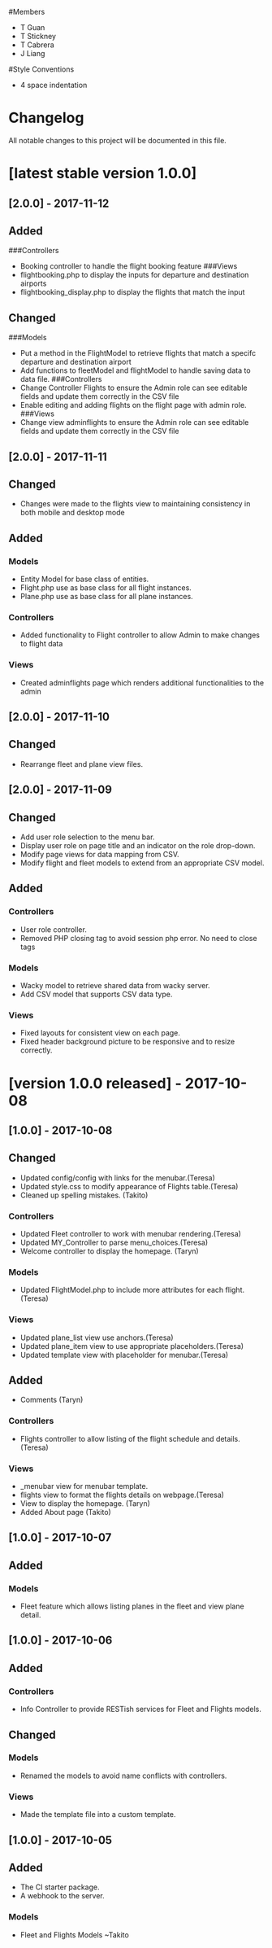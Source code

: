 #Members
- T Guan
- T Stickney
- T Cabrera
- J Liang

#Style Conventions
- 4 space indentation


# Changelog
All notable changes to this project will be documented in this file.

# [latest stable version 1.0.0]


## [2.0.0] - 2017-11-12
## Added 
###Controllers
 - Booking controller to handle the flight booking feature
###Views
 - flightbooking.php to display the inputs for departure and destination airports
 - flightbooking_display.php to display the flights that match the input
## Changed
###Models 
 - Put a method in the FlightModel to retrieve flights that match a specifc
   departure and destination airport
 - Add functions to fleetModel and flightModel to handle saving data to data file.
###Controllers
 - Change Controller Flights to ensure the Admin role can see editable fields and update them correctly in the CSV file 
 - Enable editing and adding flights on the flight page with admin role.
###Views
 - Change view adminflights to ensure the Admin role can see editable fields and update them correctly in the CSV file

## [2.0.0] - 2017-11-11
## Changed
 - Changes were made to the flights view to maintaining consistency in both mobile and desktop mode

## Added
### Models
 - Entity Model for base class of entities.
 - Flight.php use as base class for all flight instances.
 - Plane.php use as base class for all plane instances.
### Controllers
 - Added functionality to Flight controller to allow Admin to make changes to flight data
 
### Views
 - Created adminflights page which renders additional functionalities to the admin

## [2.0.0] - 2017-11-10
## Changed
 - Rearrange fleet and plane view files.

## [2.0.0] - 2017-11-09
## Changed
 - Add user role selection to the menu bar.
 - Display user role on page title and an indicator on the role drop-down.
 - Modify page views for data mapping from CSV.
 - Modify flight and fleet models to extend from an appropriate CSV model.
## Added
### Controllers
 - User role controller.
 - Removed PHP closing tag to avoid session php error. No need to close tags
### Models
 - Wacky model to retrieve shared data from wacky server.
 - Add CSV model that supports CSV data type.
### Views
 - Fixed layouts for consistent view on each page.
 - Fixed header background picture to be responsive and to resize correctly.

# [version 1.0.0 released] - 2017-10-08

## [1.0.0] - 2017-10-08
## Changed
- Updated config/config with links for the menubar.(Teresa)
- Updated style.css to modify appearance of Flights table.(Teresa)
- Cleaned up spelling mistakes. (Takito)
### Controllers
- Updated Fleet controller to work with menubar rendering.(Teresa)
- Updated MY_Controller to parse menu_choices.(Teresa)
- Welcome controller to display the homepage. (Taryn)
### Models
- Updated FlightModel.php to include more attributes for each flight.(Teresa)
### Views
- Updated plane_list view use anchors.(Teresa)
- Updated plane_item view to use appropriate placeholders.(Teresa)
- Updated template view with placeholder for menubar.(Teresa)

## Added
- Comments (Taryn)
### Controllers
- Flights controller to allow listing of the flight schedule and details.(Teresa)
### Views
- _menubar view for menubar template.
- flights view to format the flights details on webpage.(Teresa)
- View to display the homepage. (Taryn)
- Added About page (Takito)

## [1.0.0] - 2017-10-07
## Added
### Models
 - Fleet feature which allows listing planes in the fleet and view plane detail.

## [1.0.0] - 2017-10-06
## Added
### Controllers
 - Info Controller to provide RESTish services for Fleet and Flights models.
 
## Changed
### Models
- Renamed the models to avoid name conflicts with controllers. 
### Views
- Made the template file into a custom template.

## [1.0.0] - 2017-10-05
## Added
- The CI starter package.
- A webhook to the server.
### Models
- Fleet and Flights Models ~Takito